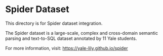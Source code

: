 # Spider Dataset

This directory is for Spider dataset integration.

The Spider dataset is a large-scale, complex and cross-domain semantic parsing and text-to-SQL dataset annotated by 11 Yale students.

For more information, visit: https://yale-lily.github.io/spider

